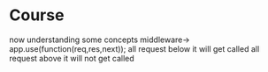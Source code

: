 # Course

now understanding some concepts
middleware-> app.use(function(req,res,next));
all request below it will get called
all request above it will not get called